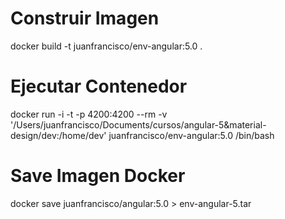 
# Construir Imagen
docker build -t juanfrancisco/env-angular:5.0 .

# Ejecutar Contenedor
docker run -i -t -p 4200:4200 --rm -v '/Users/juanfrancisco/Documents/cursos/angular-5&material-design/dev:/home/dev' juanfrancisco/env-angular:5.0  /bin/bash

# Save Imagen Docker
docker save juanfrancisco/angular:5.0 > env-angular-5.tar